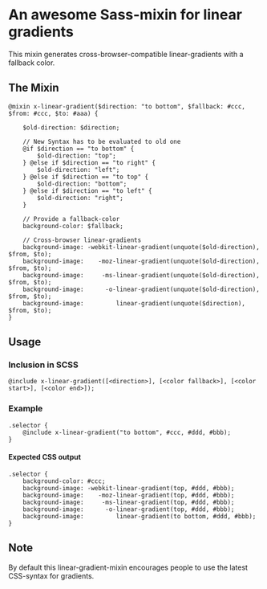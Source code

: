# An awesome Sass-mixin for linear gradients

This mixin generates cross-browser-compatible linear-gradients with a fallback
color.

## The Mixin

	@mixin x-linear-gradient($direction: "to bottom", $fallback: #ccc, $from: #ccc, $to: #aaa) {

		$old-direction: $direction;

		// New Syntax has to be evaluated to old one
		@if $direction == "to bottom" {
			$old-direction: "top";
		} @else if $direction == "to right" {
			$old-direction: "left";
		} @else if $direction == "to top" {
			$old-direction: "bottom";
		} @else if $direction == "to left" {
			$old-direction: "right";
		}

		// Provide a fallback-color
		background-color: $fallback;

		// Cross-browser linear-gradients
		background-image: -webkit-linear-gradient(unquote($old-direction), $from, $to);
		background-image:    -moz-linear-gradient(unquote($old-direction), $from, $to);
		background-image:     -ms-linear-gradient(unquote($old-direction), $from, $to);
		background-image:      -o-linear-gradient(unquote($old-direction), $from, $to);
		background-image:         linear-gradient(unquote($direction),     $from, $to);
	}


## Usage

### Inclusion in SCSS

	@include x-linear-gradient([<direction>], [<color fallback>], [<color start>], [<color end>]);

### Example

	.selector {
		@include x-linear-gradient("to bottom", #ccc, #ddd, #bbb);
	}

#### Expected CSS output

	.selector {
		background-color: #ccc;
		background-image: -webkit-linear-gradient(top, #ddd, #bbb);
		background-image:    -moz-linear-gradient(top, #ddd, #bbb);
		background-image:     -ms-linear-gradient(top, #ddd, #bbb);
		background-image:      -o-linear-gradient(top, #ddd, #bbb);
		background-image:         linear-gradient(to bottom, #ddd, #bbb);
	}

## Note

By default this linear-gradient-mixin encourages people to use the latest
CSS-syntax for gradients.
